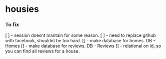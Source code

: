 # housies

### To fix

[ ] - session doesnt mantain for some reason.
[ ] - need to replace github with facebook, shouldnt be too hard.
[] - make database for homes. DB - Homes
[] - make database for reviews. DB - Reviews
[] - relational on id, so you can find all reviews for a house.

